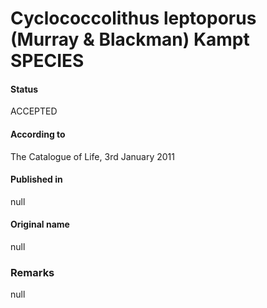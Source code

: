 Cyclococcolithus leptoporus (Murray & Blackman) Kampt SPECIES
=======

#### Status
ACCEPTED

#### According to
The Catalogue of Life, 3rd January 2011

#### Published in
null

#### Original name
null

### Remarks
null